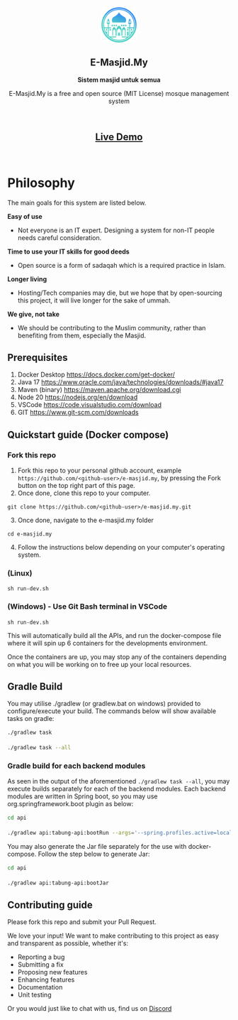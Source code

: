 <p align="center">
  <img src="./public-web/src/assets/home/logo.png" alt="E-Masjid.My" width="80" height="80"/>
</p>

<h2 align="center"><b>E-Masjid.My</b></h2>
<p align="center"><b>Sistem masjid untuk semua</b></p>
<p align="center">
  E-Masjid.My is a free and open source (MIT License) mosque management system
<p><br>
<h2 align="center">
  <a href='https://demo.e-masjid.my'>Live Demo</a>
</h2><br>

Philosophy
=====
The main goals for this system are listed below.

**Easy of use**

- Not everyone is an IT expert. Designing a system for non-IT people needs careful consideration.

**Time to use your IT skills for good deeds**

- Open source is a form of sadaqah which is a required practice in Islam.

**Longer living**

- Hosting/Tech companies may die, but we hope that by open-sourcing this project, it will live longer for the sake of ummah.

**We give, not take**

- We should be contributing to the Muslim community, rather than benefiting from them, especially the Masjid.


## Prerequisites
1. Docker Desktop https://docs.docker.com/get-docker/
2. Java 17 https://www.oracle.com/java/technologies/downloads/#java17
3. Maven (binary) https://maven.apache.org/download.cgi
4. Node 20 https://nodejs.org/en/download
5. VSCode https://code.visualstudio.com/download
6. GIT https://www.git-scm.com/downloads

## Quickstart guide (Docker compose)
### Fork this repo
1. Fork this repo to your personal github account, example `https://github.com/<github-user>/e-masjid.my`, by pressing the Fork button on the top right part of this page.
2. Once done, clone this repo to your computer.
```
git clone https://github.com/<github-user>/e-masjid.my.git
```
3. Once done, navigate to the e-masjid.my folder
```
cd e-masjid.my
```
4. Follow the instructions below depending on your computer's operating system.
### (Linux)
```
sh run-dev.sh
```
### (Windows) - Use Git Bash terminal in VSCode
```
sh run-dev.sh
```

This will automatically build all the APIs, and run the docker-compose file where it will spin up 6 containers for the developments environment.

Once the containers are up, you may stop any of the containers depending on what you will be working on to free up your local resources.

## Gradle Build

You may utilise ./gradlew (or gradlew.bat on windows) provided to configure/execute your build. The commands below will show available tasks on gradle:

```sh
./gradlew task

./gradlew task --all
```

### Gradle build for each backend modules

As seen in the output of the aforementioned `./gradlew task --all`, you may execute builds separately for each of the backend modules. Each backend modules are written in Spring boot, so you may use org.springframework.boot plugin as below:

```sh
cd api

./gradlew api:tabung-api:bootRun --args='--spring.profiles.active=local'
```

You may also generate the Jar file separately for the use with docker-compose. Follow the step below to generate Jar:

```sh
cd api

./gradlew api:tabung-api:bootJar
```

## Contributing guide

Please fork this repo and submit your Pull Request.

We love your input! We want to make contributing to this project as easy and transparent as possible, whether it's:

- Reporting a bug
- Submitting a fix
- Proposing new features
- Enhancing features
- Documentation
- Unit testing
  
Or you would just like to chat with us, find us on [Discord](https://discord.gg/vz4WWM85)

